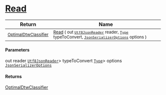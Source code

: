 # [Read](./NetCoreClassifierConverter-100664109.md)



| Return | Name | 
| --- | --- | 
| <sub>[OptimalDtwClassifier](./../../../PipelineItems/Classifiers/OptimalDtwClassifier.md)</sub>| <sub>[Read](./NetCoreClassifierConverter-100664109.md) ( out [`Utf8JsonReader`](https://docs.microsoft.com/en-us/dotnet/api/System.Text.Json.Utf8JsonReader) reader, [`Type`](https://docs.microsoft.com/en-us/dotnet/api/System.Type) typeToConvert, [`JsonSerializerOptions`](https://docs.microsoft.com/en-us/dotnet/api/System.Text.Json.JsonSerializerOptions) options )</sub>| <br>


#### Parameters
out  reader  [`Utf8JsonReader`](https://docs.microsoft.com/en-us/dotnet/api/System.Text.Json.Utf8JsonReader)> typeToConvert  [`Type`](https://docs.microsoft.com/en-us/dotnet/api/System.Type)> options  [`JsonSerializerOptions`](https://docs.microsoft.com/en-us/dotnet/api/System.Text.Json.JsonSerializerOptions)
#### Returns
[OptimalDtwClassifier](./../../../PipelineItems/Classifiers/OptimalDtwClassifier.md)